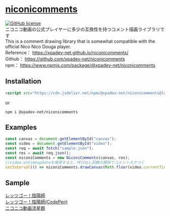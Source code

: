 # [niconicomments](https://xpadev.net/niconicomments/)
[![GitHub license](https://img.shields.io/badge/license-MIT-blue.svg)](https://github.com/xpadev-net/niconicomments/blob/master/LICENSE)  
ニコニコ動画の公式プレイヤーに多少の互換性を持つコメント描画ライブラリです  
This is a comment drawing library that is somewhat compatible with the official Nico Nico Douga player.  
Reference： https://xpadev-net.github.io/niconicomments/  
Github： https://github.com/xpadev-net/niconicomments  
npm： https://www.npmjs.com/package/@xpadev-net/niconicomments  

## Installation
```html
<script src="https://cdn.jsdelivr.net/npm/@xpadev-net/niconicomments@latest/dist/bundle.min.js"></script>
```
or
```
npm i @xpadev-net/niconicomments
```

## Examples
```javascript
const canvas = document.getElementById("canvas");
const video = document.getElementById("video");
const req = await fetch("sample.json");
const res = await req.json();
const niconiComments = new NiconiComments(canvas, res);
//video.ontimeupdateを使用すると、呼び出し回数の関係でコメントカクつく
setInterval(() => niconiComments.drawCanvas(Math.floor(video.currentTime * 100)), 10);
```

## Sample
[レッツゴー！陰陽師](https://xpadev.net/niconicomments/sample.html)  
[レッツゴー！陰陽師(CodePen)](https://codepen.io/xpadev-net/pen/mdBdQmX)  
[ニコニコ動画流星群](https://xpadev.net/niconicomments/ryuuseigun.html)